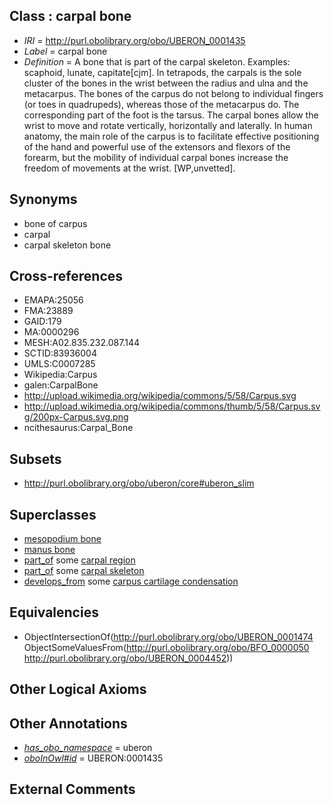 
## Class : carpal bone

 * *IRI* = http://purl.obolibrary.org/obo/UBERON_0001435
 * *Label* = carpal bone
 * *Definition* = A bone that is part of the carpal skeleton. Examples: scaphoid, lunate, capitate[cjm]. In tetrapods, the carpals is the sole cluster of the bones in the wrist between the radius and ulna and the metacarpus. The bones of the carpus do not belong to individual fingers (or toes in quadrupeds), whereas those of the metacarpus do. The corresponding part of the foot is the tarsus. The carpal bones allow the wrist to move and rotate vertically, horizontally and laterally. In human anatomy, the main role of the carpus is to facilitate effective positioning of the hand and powerful use of the extensors and flexors of the forearm, but the mobility of individual carpal bones increase the freedom of movements at the wrist. [WP,unvetted].

## Synonyms

 * bone of carpus
 * carpal
 * carpal skeleton bone

## Cross-references

 * EMAPA:25056
 * FMA:23889
 * GAID:179
 * MA:0000296
 * MESH:A02.835.232.087.144
 * SCTID:83936004
 * UMLS:C0007285
 * Wikipedia:Carpus
 * galen:CarpalBone
 * http://upload.wikimedia.org/wikipedia/commons/5/58/Carpus.svg
 * http://upload.wikimedia.org/wikipedia/commons/thumb/5/58/Carpus.svg/200px-Carpus.svg.png
 * ncithesaurus:Carpal_Bone

## Subsets

 * http://purl.obolibrary.org/obo/uberon/core#uberon_slim

## Superclasses

 * [mesopodium bone](../../UBERON/56/UBERON_0003656.md)
 * [manus bone](../../UBERON/97/UBERON_0005897.md)
 * [part_of](../../BFO/50/BFO_0000050.md) some [carpal region](../../UBERON/52/UBERON_0004452.md)
 * [part_of](../../BFO/50/BFO_0000050.md) some [carpal skeleton](../../UBERON/80/UBERON_0009880.md)
 * [develops_from](../../RO/02/RO_0002202.md) some [carpus cartilage condensation](../../UBERON/13/UBERON_0006213.md)

## Equivalencies

 * ObjectIntersectionOf(<http://purl.obolibrary.org/obo/UBERON_0001474> ObjectSomeValuesFrom(<http://purl.obolibrary.org/obo/BFO_0000050> <http://purl.obolibrary.org/obo/UBERON_0004452>))

## Other Logical Axioms


## Other Annotations

 * *[has_obo_namespace](../../ce/oboInOwl#hasOBONamespace.md)* = uberon
 * *[oboInOwl#id](../../id/oboInOwl#id.md)* = UBERON:0001435

## External Comments

